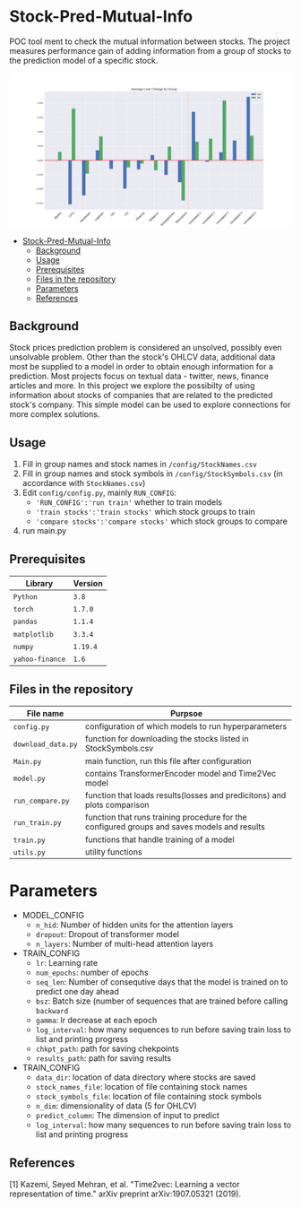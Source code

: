 # Stock-Pred-Mutual-Info
POC tool ment to check the mutual information between stocks. The project measures performance gain of adding information from a group of stocks to the prediction model of a specific stock.


![results](https://github.com/Aviv-Ratzon/Shit-Class_Stock-Pred/blob/main/images/Loss_Change_By_Group.png)

- [Stock-Pred-Mutual-Info](#Stock-Pred-Mutual-Info)
  * [Background](#background)
  * [Usage](#usage)
  * [Prerequisites](#prerequisites)
  * [Files in the repository](#files-in-the-repository)
  * [Parameters](#parameters)
  * [References](#references)

## Background
Stock prices prediction problem is considered an unsolved, possibly even unsolvable problem. Other than the stock's OHLCV data, additional data most be supplied to a model in order to obtain enough information for a prediction. Most projects focus on textual data - twitter, news, finance articles and more. In this project we explore the possibilty of using information about stocks of companies that are related to the predicted stock's company. This simple model can be used to explore connections for more complex solutions.

## Usage

1. Fill in group names and stock names in `/config/StockNames.csv`
1. Fill in group names and stock symbols in `/config/StockSymbols.csv` (in accordance with `StockNames.csv`)
1. Edit `config/config.py`, mainly `RUN_CONFIG`:
    - `'RUN_CONFIG':'run train'` whether to train models
    - `'train stocks':'train stocks'` which stock groups to train
    - `'compare stocks':'compare stocks'` which stock groups to compare
1. run main.py


## Prerequisites
|Library         | Version |
|----------------------|----|
|`Python`|  `3.8`|
|`torch`|  `1.7.0`|
|`pandas`|  `1.1.4`|
|`matplotlib`|  `3.3.4`|
|`numpy`|  `1.19.4`|
|`yahoo-finance`|  `1.6`|


## Files in the repository

|File name         | Purpsoe |
|----------------------|------|
|`config.py`| configuration of which models to run hyperparameters |
|`download_data.py`| function for downloading the stocks listed in StockSymbols.csv |
|`Main.py`| main function, run this file after configuration|
|`model.py`| contains TransformerEncoder model and Time2Vec model|
|`run_compare.py`| function that loads results(losses and predicitons) and plots comparison |
|`run_train.py`| function that runs training procedure for the configured groups and saves models and results|
|`train.py`| functions that handle training of a model|
|`utils.py`| utility functions|

# Parameters
- MODEL_CONFIG
    - `n_hid`: Number of hidden units for the attention layers
    - `dropout`: Dropout of transformer model
    - `n_layers`: Number of multi-head attention layers
- TRAIN_CONFIG
    - `lr`: Learning rate
    - `num_epochs`: number of epochs
    - `seq_len`: Number of consequtive days that the model is trained on to predict one day ahead
    - `bsz`: Batch size (number of sequences that are trained before calling `backward`
    - `gamma`: lr decrease at each epoch
    - `log_interval`: how many sequences to run before saving train loss to list and printing progress
    - `chkpt_path`: path for saving chekpoints
    - `results_path`: path for saving results
- TRAIN_CONFIG
    - `data_dir`: location of data directory where stocks are saved
    - `stock_names_file`: location of file containing stock names
    - `stock_symbols_file`: location of file containing stock symbols
    - `n_dim`: dimensionality of data (5 for OHLCV)
    - `predict_column`: The dimension of input to predict
    - `log_interval`: how many sequences to run before saving train loss to list and printing progress

## References
[1] Kazemi, Seyed Mehran, et al. "Time2vec: Learning a vector representation of time." arXiv preprint arXiv:1907.05321 (2019).



